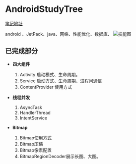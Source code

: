 # AndroidStudyTree
[笔记地址](https://blog.csdn.net/android_hl)

android 、JetPack、java、网络、性能优化、数据库、
![技能图](https://github.com/YISHUIH/AndroidStudyTree/blob/master/AndroidTree.png)

## 已完成部分

- **四大组件**
  1. Activity
  启动模式、生命周期。
  2. Service
  启动方式、生命周期、进程间通信
  3. ContentProvider
  使用方式
  
- **线程并发**
  1. AsyncTask
  2. HandlerThread
  3. IntentService
  
- **Bitmap**
  1. Bitmap使用方式
  2. Bitmap压缩
  3. Bitmap像素配置
  4. BitmapRegionDecoder展示长图、大图。
